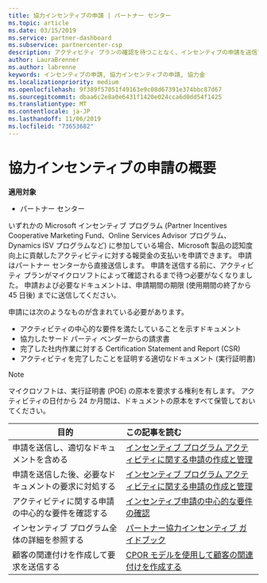 ```yaml
---
title: 協力インセンティブの申請 | パートナー センター
ms.topic: article
ms.date: 03/15/2019
ms.service: partner-dashboard
ms.subservice: partnercenter-csp
description: アクティビティ プランの確認を待つことなく、インセンティブの申請を送信できます。
author: LauraBrenner
ms.author: labrenne
keywords: インセンティブの申請, 協力インセンティブの申請, 協力金
ms.localizationpriority: medium
ms.openlocfilehash: 9f389f57051f49163e9c08d67391e374bbc87d67
ms.sourcegitcommit: dbaa6c2e8a0e6431f1420e024cca6d0dd54f1425
ms.translationtype: MT
ms.contentlocale: ja-JP
ms.lasthandoff: 11/06/2019
ms.locfileid: "73653682"
---
```

# <a name="incentives-co-op-claims-overview"></a>協力インセンティブの申請の概要

**適用対象**

- パートナー センター

いずれかの Microsoft インセンティブ プログラム (Partner Incentives Cooperative Marketing Fund、Online Services Advisor プログラム、Dynamics ISV プログラムなど) に参加している場合、Microsoft 製品の認知度向上に貢献したアクティビティに対する報奨金の支払いを申請できます。 申請はパートナー センターから直接送信します。 申請を送信する前に、アクティビティ プランがマイクロソフトによって確認されるまで待つ必要がなくなりました。 申請および必要なドキュメントは、申請期間の期限 (使用期間の終了から 45 日後) までに送信してください。 

申請には次のようなものが含まれている必要があります。

- アクティビティの中心的な要件を満たしていることを示すドキュメント
- 協力したサード パーティ ベンダーからの請求書
- 完了した社内作業に対する Certification Statement and Report (CSR)
- アクティビティを完了したことを証明する適切なドキュメント (実行証明書) 

>[!NOTE]
>マイクロソフトは、実行証明書 (POE) の原本を要求する権利を有します。 アクティビティの日付から 24 か月間は、ドキュメントの原本をすべて保管しておいてください。 

|**目的**   |**この記事を読む**   |
|-----------------|:--------------------------------------|
|申請を送信し、適切なドキュメントを含める|[インセンティブ プログラム アクティビティに関する申請の作成と管理](create-incentives-claims.md)|
|申請を送信した後、必要なドキュメントの要求に対処する|[インセンティブ プログラム アクティビティに関する申請の作成と管理](create-incentives-claims.md)  |
|アクティビティに関する申請の中心的な要件を確認する|[インセンティブ申請の中心的な要件の確認](core-requirements.md)   |
|インセンティブ プログラム全体の詳細を参照する|[パートナー協力インセンティブ ガイドブック](https://assets.microsoft.com/coop-guidebook.pdf)
|顧客の関連付けを作成して要求を送信する |[CPOR モデルを使用して顧客の関連付けを作成する](submit-osa-claim.md)|
                                                                                 
                                   
